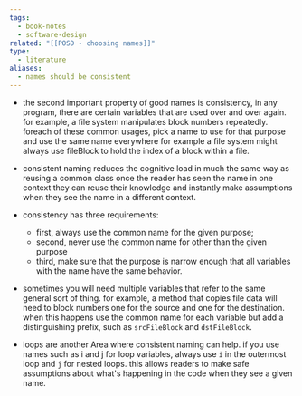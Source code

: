 ```yaml
---
tags:
  - book-notes
  - software-design
related: "[[POSD - choosing names]]"
type:
  - literature
aliases:
  - names should be consistent
---
```

- the second important property of good names is consistency, in any program, there are certain variables that are used over and over again. for example, a file system manipulates block numbers repeatedly. foreach of these common usages, pick a name to use for that purpose and use the same name everywhere for example a file system might always use fileBlock to hold the index of a block within a file.
- consistent naming reduces the cognitive load in much the same way as reusing a common class once the reader has seen the name in one context they can reuse their knowledge and instantly make assumptions when they see the name in a different context.
- consistency has three requirements:
	- first, always use the common name for the given purpose;
	- second, never use the common name for other than the given purpose
	- third, make sure that the purpose is narrow enough that all variables with the name have the same behavior.

- sometimes you will need multiple variables that refer to the same general sort of thing. for example, a method that copies file data will need to block numbers one for the source and one for the destination. when this happens use the common name for each variable but add a distinguishing prefix, such as `srcFileBlock` and `dstFileBlock`.
- loops are another Area where consistent naming can help. if you use names such as i and j for loop variables, always use `i` in the outermost loop and `j` for nested loops. this allows readers to make safe assumptions about what's happening in the code when they see a given name.